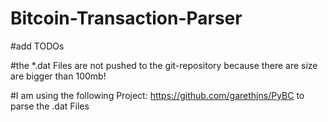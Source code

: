 # Bitcoin-Transaction-Parser
#add TODOs

#the *.dat Files are not pushed to the git-repository because there are size are bigger than 100mb!

#I am using the following Project: https://github.com/garethjns/PyBC to parse the .dat Files
